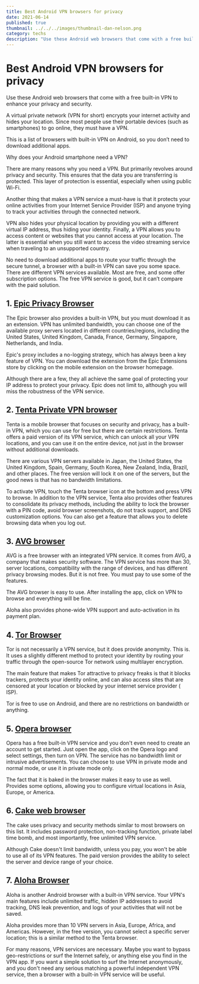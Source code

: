 ```yaml
---
title: Best Android VPN browsers for privacy
date: 2021-06-14
published: true
thumbnail: ../../../images/thumbnail-dan-nelson.png
category: techs
description: "Use these Android web browsers that come with a free built-in VPN to enhance your privacy and security.A virtual private network (VPN for short) encrypts your internet activity and hides your location. Since most people use their portable devices (such as smartphones) to go online, they must have a VPN.This is a list of browsers with built-in VPN on Android, so you don’t need to download additional apps."
---
```


# Best Android VPN browsers for privacy

Use these Android web browsers that come with a free built-in VPN to enhance your privacy and security.

A virtual private network (VPN for short) encrypts your internet activity and hides your location. Since most people use their portable devices (such as smartphones) to go online, they must have a VPN.

This is a list of browsers with built-in VPN on Android, so you don’t need to download additional apps.

Why does your Android smartphone need a VPN?

There are many reasons why you need a VPN. But primarily revolves around privacy and security. This ensures that the data you are transferring is protected. This layer of protection is essential, especially when using public Wi-Fi.

Another thing that makes a VPN service a must-have is that it protects your online activities from your Internet Service Provider (ISP) and anyone trying to track your activities through the connected network.

VPN also hides your physical location by providing you with a different virtual IP address, thus hiding your identity. Finally, a VPN allows you to access content or websites that you cannot access at your location. The latter is essential when you still want to access the video streaming service when traveling to an unsupported country.

No need to download additional apps to route your traffic through the secure tunnel, a browser with a built-in VPN can save you some space. There are different VPN services available. Most are free, and some offer subscription options. The free VPN service is good, but it can’t compare with the paid solution.

## 1. [Epic Privacy Browser](https://play.google.com/store/apps/details?id=com.epic.browser&hl=en_IN&gl=US)

The Epic browser also provides a built-in VPN, but you must download it as an extension. VPN has unlimited bandwidth, you can choose one of the available proxy servers located in different countries/regions, including the United States, United Kingdom, Canada, France, Germany, Singapore, Netherlands, and India.

Epic's proxy includes a no-logging strategy, which has always been a key feature of VPN. You can download the extension from the Epic Extensions store by clicking on the mobile extension on the browser homepage.

Although there are a few, they all achieve the same goal of protecting your IP address to protect your privacy. Epic does not limit to, although you will miss the robustness of the VPN service.

## 2. [Tenta Private VPN browser](https://play.google.com/store/apps/details?id=com.tenta.android&hl=en_IN&gl=US)

Tenta is a mobile browser that focuses on security and privacy, has a built-in VPN, which you can use for free but there are certain restrictions. Tenta offers a paid version of its VPN service, which can unlock all your VPN locations, and you can use it on the entire device, not just in the browser without additional downloads.

There are various VPN servers available in Japan, the United States, the United Kingdom, Spain, Germany, South Korea, New Zealand, India, Brazil, and other places. The free version will lock it on one of the servers, but the good news is that has no bandwidth limitations.

To activate VPN, touch the Tenta browser icon at the bottom and press VPN to browse. In addition to the VPN service, Tenta also provides other features to consolidate its privacy methods, including the ability to lock the browser with a PIN code, avoid browser screenshots, do not track support, and DNS customization options. You can also get a feature that allows you to delete browsing data when you log out.

## 3. [AVG browser](https://play.google.com/store/apps/details?id=com.avg.android.secure.browser&hl=en_IN&gl=US)

AVG is a free browser with an integrated VPN service. It comes from AVG, a company that makes security software. The VPN service has more than 30, server locations, compatibility with the range of devices, and has different privacy browsing modes. But it is not free. You must pay to use some of the features.

The AVG browser is easy to use. After installing the app, click on VPN to browse and everything will be fine.

Aloha also provides phone-wide VPN support and auto-activation in its payment plan.

## 4. [Tor Browser](https://play.google.com/store/apps/details?id=org.torproject.torbrowser&hl=en_IN&gl=US)

Tor is not necessarily a VPN service, but it does provide anonymity. This is. It uses a slightly different method to protect your identity by routing your traffic through the open-source Tor network using multilayer encryption.

The main feature that makes Tor attractive to privacy freaks is that it blocks trackers, protects your identity online, and can also access sites that are censored at your location or blocked by your internet service provider ( ISP).

Tor is free to use on Android, and there are no restrictions on bandwidth or anything.

## 5. [Opera browser](https://play.google.com/store/apps/details?id=com.opera.browser&hl=en_IN&gl=US)

Opera has a free built-in VPN service and you don't even need to create an account to get started. Just open the app, click on the Opera logo and select settings, then turn on VPN. The service has no bandwidth limit or intrusive advertisements. You can choose to use VPN in private mode and normal mode, or use it in private mode only.

The fact that it is baked in the browser makes it easy to use as well. Provides some options, allowing you to configure virtual locations in Asia, Europe, or America.

## 6. [Cake web browser](https://play.google.com/store/apps/details?id=com.cake.browser&hl=en_IN&gl=US)

The cake uses privacy and security methods similar to most browsers on this list. It includes password protection, non-tracking function, private label time bomb, and most importantly, free unlimited VPN service.

Although Cake doesn't limit bandwidth, unless you pay, you won't be able to use all of its VPN features. The paid version provides the ability to select the server and device range of your choice.

## 7. [Aloha Browser](https://play.google.com/store/apps/details?id=com.aloha.browser&hl=en_IN&gl=US)

Aloha is another Android browser with a built-in VPN service. Your VPN's main features include unlimited traffic, hidden IP addresses to avoid tracking, DNS leak prevention, and logs of your activities that will not be saved.

Aloha provides more than 10 VPN servers in Asia, Europe, Africa, and Americas. However, in the free version, you cannot select a specific server location; this is a similar method to the Tenta browser.

For many reasons, VPN services are necessary. Maybe you want to bypass geo-restrictions or surf the Internet safely, or anything else you find in the VPN app.
If you want a simple solution to surf the Internet anonymously, and you don't need any serious matching a powerful independent VPN service, then a browser with a built-in VPN service will be useful.

